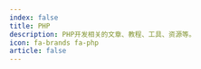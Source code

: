 ```yaml
---
index: false
title: PHP
description: PHP开发相关的文章、教程、工具、资源等。
icon: fa-brands fa-php
article: false
---
```


<Catalog />